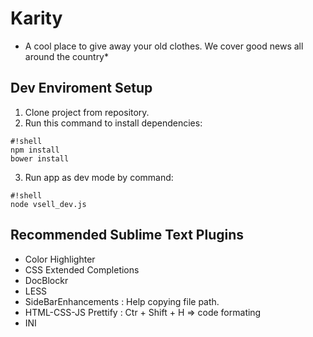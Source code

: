 # Karity #
* A cool place to give away your old clothes. We cover good news all around the country*


## Dev Enviroment Setup ##
1. Clone project from repository.
2. Run this command to install dependencies:
```
#!shell
npm install
bower install
```
3. Run app as dev mode by command:
```
#!shell
node vsell_dev.js
```

## Recommended Sublime Text Plugins ##
* Color Highlighter
* CSS Extended Completions
* DocBlockr 
* LESS 
* SideBarEnhancements : Help copying file path.
* HTML-CSS-JS Prettify : Ctr + Shift + H => code formating
* INI